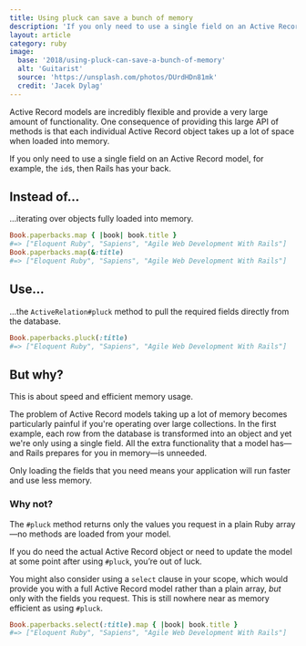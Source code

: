 ```yaml
---
title: Using pluck can save a bunch of memory
description: 'If you only need to use a single field on an Active Record model, for example, the ids, then Rails has your back.'
layout: article
category: ruby
image:
  base: '2018/using-pluck-can-save-a-bunch-of-memory'
  alt: 'Guitarist'
  source: 'https://unsplash.com/photos/DUrdHDn81mk'
  credit: 'Jacek Dylag'
---
```


Active Record models are incredibly flexible and provide a very large amount of functionality. One consequence of providing this large API of methods is that each individual Active Record object takes up a lot of space when loaded into memory.

If you only need to use a single field on an Active Record model, for example, the `id`s, then Rails has your back.

## Instead of…

…iterating over objects fully loaded into memory.

```ruby
Book.paperbacks.map { |book| book.title }
#=> ["Eloquent Ruby", "Sapiens", "Agile Web Development With Rails"]
Book.paperbacks.map(&:title)
#=> ["Eloquent Ruby", "Sapiens", "Agile Web Development With Rails"]
```


## Use…

…the `ActiveRelation#pluck` method to pull the required fields directly from the database.

```ruby
Book.paperbacks.pluck(:title)
#=> ["Eloquent Ruby", "Sapiens", "Agile Web Development With Rails"]
```


## But why?

This is about speed and efficient memory usage.

The problem of Active Record models taking up a lot of memory becomes particularly painful if you're operating over large collections. In the first example, each row from the database is transformed into an object and yet we're only using a single field. All the extra functionality that a model has—and Rails prepares for you in memory—is unneeded.

Only loading the fields that you need means your application will run faster and use less memory.


### Why not?

The `#pluck` method returns only the values you request in a plain Ruby array—no methods are loaded from your model.

If you do need the actual Active Record object or need to update the model at some point after using `#pluck`, you’re out of luck.

You might also consider using a `select` clause in your scope, which would provide you with a full Active Record model rather than a plain array, _but_ only with the fields you request. This is still nowhere near as memory efficient as using `#pluck`.

```ruby
Book.paperbacks.select(:title).map { |book| book.title }
#=> ["Eloquent Ruby", "Sapiens", "Agile Web Development With Rails"]
```
